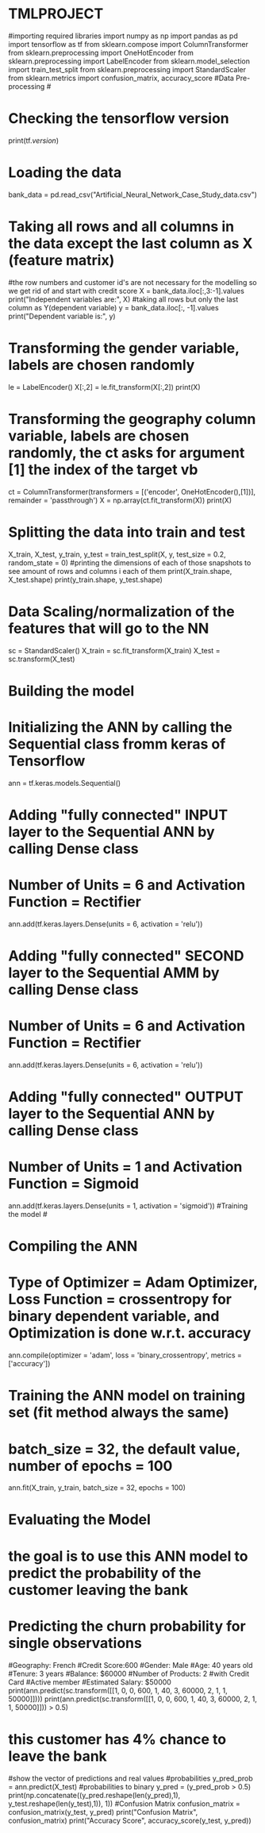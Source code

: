 # TMLPROJECT
#importing required libraries
import numpy as np
import pandas as pd
import tensorflow as tf
from sklearn.compose import ColumnTransformer
from sklearn.preprocessing import OneHotEncoder
from sklearn.preprocessing import LabelEncoder
from sklearn.model_selection import train_test_split
from sklearn.preprocessing import StandardScaler
from sklearn.metrics import confusion_matrix, accuracy_score
#Data Pre-processing #
# Checking the tensorflow version
print(tf._version_)
# Loading the data
bank_data = pd.read_csv("Artificial_Neural_Network_Case_Study_data.csv")
# Taking all rows and all columns in the data except the last column as X (feature matrix)
#the row numbers and customer id's are not necessary for the modelling so we get rid of and start with credit score
X = bank_data.iloc[:,3:-1].values
print("Independent variables are:", X)
#taking all rows but only the last column as Y(dependent variable)
y = bank_data.iloc[:, -1].values
print("Dependent variable is:", y)
# Transforming the gender variable, labels are chosen randomly
le = LabelEncoder()
X[:,2] = le.fit_transform(X[:,2])
print(X)
# Transforming the geography column variable, labels are chosen randomly, the ct asks for argument [1] the index of the target vb
ct = ColumnTransformer(transformers = [('encoder', OneHotEncoder(),[1])], remainder = 'passthrough')
X = np.array(ct.fit_transform(X))
print(X)
# Splitting the data into train and test
X_train, X_test, y_train, y_test = train_test_split(X, y, test_size = 0.2, random_state = 0)
#printing the dimensions of each of those snapshots to see amount of rows and columns i each of them
print(X_train.shape, X_test.shape)
print(y_train.shape, y_test.shape)
# Data Scaling/normalization of the features that will go to the NN
sc = StandardScaler()
X_train = sc.fit_transform(X_train)
X_test = sc.transform(X_test)
# Building the model #
# Initializing the ANN by calling the Sequential class fromm keras of Tensorflow
ann = tf.keras.models.Sequential()
# Adding "fully connected" INPUT layer to the Sequential ANN by calling Dense class
# Number of Units = 6 and Activation Function = Rectifier
ann.add(tf.keras.layers.Dense(units = 6, activation = 'relu'))
# Adding "fully connected" SECOND layer to the Sequential AMM by calling Dense class
# Number of Units = 6 and Activation Function = Rectifier
ann.add(tf.keras.layers.Dense(units = 6, activation = 'relu'))
# Adding "fully connected" OUTPUT layer to the Sequential ANN by calling Dense class
# Number of Units = 1 and Activation Function = Sigmoid
ann.add(tf.keras.layers.Dense(units = 1, activation = 'sigmoid'))
#Training the model #
# Compiling the ANN
# Type of Optimizer = Adam Optimizer, Loss Function = crossentropy for binary dependent variable, and Optimization is done w.r.t. accuracy
ann.compile(optimizer = 'adam', loss = 'binary_crossentropy', metrics = ['accuracy'])
# Training the ANN model on training set (fit method always the same)
# batch_size = 32, the default value, number of epochs = 100
ann.fit(X_train, y_train, batch_size = 32, epochs = 100)
# Evaluating the Model #
# the goal is to use this ANN model to predict the probability of the customer leaving the bank
# Predicting the churn probability for single observations
#Geography: French
#Credit Score:600
#Gender: Male
#Age: 40 years old
#Tenure: 3 years
#Balance: $60000
#Number of Products: 2
#with Credit Card
#Active member
#Estimated Salary: $50000
print(ann.predict(sc.transform([[1, 0, 0, 600, 1, 40, 3, 60000, 2, 1, 1, 50000]])))
print(ann.predict(sc.transform([[1, 0, 0, 600, 1, 40, 3, 60000, 2, 1, 1, 50000]])) > 0.5)
# this customer has 4% chance to leave the bank
#show the vector of predictions and real values
#probabilities
y_pred_prob = ann.predict(X_test)
#probabilities to binary
y_pred = (y_pred_prob > 0.5)
print(np.concatenate((y_pred.reshape(len(y_pred),1), y_test.reshape(len(y_test),1)), 1))
#Confusion Matrix
confusion_matrix = confusion_matrix(y_test, y_pred)
print("Confusion Matrix", confusion_matrix)
print("Accuracy Score", accuracy_score(y_test, y_pred))
